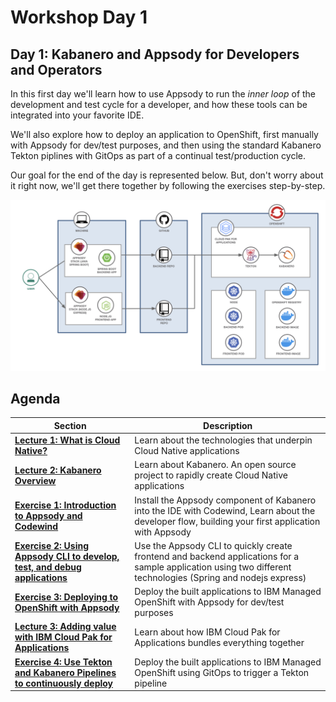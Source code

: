# Workshop Day 1

## Day 1: Kabanero and Appsody for Developers and Operators

In this first day we'll learn how to use Appsody to run the *inner loop* of the development and test cycle for a developer, and how these tools can be integrated into your favorite IDE.

We'll also explore how to deploy an application to OpenShift, first manually with Appsody for dev/test purposes, and then using the standard Kabanero Tekton piplines with GitOps as part of a continual test/production cycle.

Our goal for the end of the day is represented below. But, don't worry about it right now, we'll get there together by following the exercises step-by-step.

![Our end state when Day 1 is done](images/architecture.png)

## Agenda

| Section | Description |
| - | - |
| **[Lecture 1: What is Cloud Native?](https://ibm.box.com/s/3pvl4jdi3xifs1olzcl9np904zvk5ueo)** | Learn about the technologies that underpin Cloud Native applications |
| **[Lecture 2: Kabanero Overview](https://ibm.box.com/s/6jl4b7sj8xqgh7rvxtea5ykpsjyu1siz)** | Learn about Kabanero. An open source project to rapidly create Cloud Native applications |
| **[Exercise 1: Introduction to Appsody and Codewind](../exercise-1/README.md)** | Install the Appsody component of Kabanero into the IDE with Codewind, Learn about the developer flow, building your first application with Appsody |
| **[Exercise 2: Using Appsody CLI to develop, test, and debug applications](../exercise-2/README.md)** | Use the Appsody CLI to quickly create frontend and backend applications for a sample application using two different technologies (Spring and nodejs express) |
| **[Exercise 3: Deploying to OpenShift with Appsody](../exercise-3/README.md)** | Deploy the built applications to IBM Managed OpenShift with Appsody for dev/test purposes |
| **[Lecture 3: Adding value with IBM Cloud Pak for Applications](https://ibm.box.com/s/y4wh104vdos1vw5kdjwwuhebf8jgq580)** | Learn about how IBM Cloud Pak for Applications bundles everything together |
| **[Exercise 4: Use Tekton and Kabanero Pipelines to continuously deploy](../exercise-4/README.md)** | Deploy the built applications to IBM Managed OpenShift using GitOps to trigger a Tekton pipeline |
